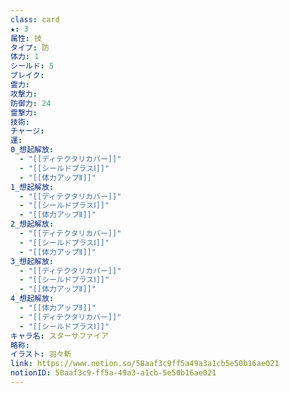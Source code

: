 ```yaml
---
class: card
★: 3
属性: 技
タイプ: 防
体力: 1
シールド: 5
ブレイク: 
霊力: 
攻撃力: 
防御力: 24
霊撃力: 
技術: 
チャージ: 
運: 
0_想起解放:
  - "[[ディテクタリカバー]]"
  - "[[シールドプラスⅠ]]"
  - "[[体力アップⅡ]]"
1_想起解放:
  - "[[ディテクタリカバー]]"
  - "[[シールドプラスⅠ]]"
  - "[[体力アップⅡ]]"
2_想起解放:
  - "[[ディテクタリカバー]]"
  - "[[シールドプラスⅠ]]"
  - "[[体力アップⅡ]]"
3_想起解放:
  - "[[ディテクタリカバー]]"
  - "[[シールドプラスⅠ]]"
  - "[[体力アップⅡ]]"
4_想起解放:
  - "[[体力アップⅡ]]"
  - "[[ディテクタリカバー]]"
  - "[[シールドプラスⅠ]]"
キャラ名: スターサファイア
略称: 
イラスト: 羽々斬
link: https://www.notion.so/58aaf3c9ff5a49a3a1cb5e50b16ae021
notionID: 58aaf3c9-ff5a-49a3-a1cb-5e50b16ae021
---
```

